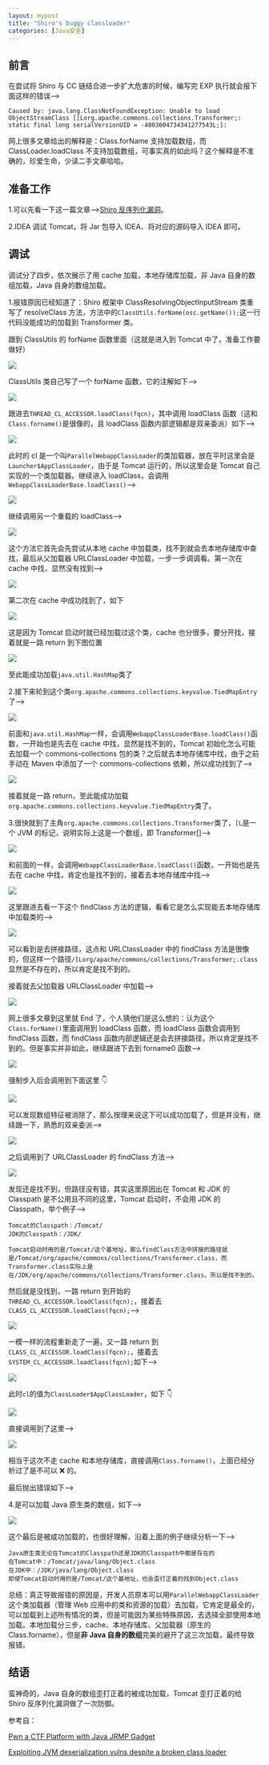 ```yaml
---
layout: mypost
title: "Shiro's buggy classloader"
categories: [Java安全]
---
```


## 前言

在尝试将 Shiro 与 CC 链结合进一步扩大危害的时候，编写完 EXP 执行就会报下面这样的错误-->

```
Caused by: java.lang.ClassNotFoundException: Unable to load ObjectStreamClass [[Lorg.apache.commons.collections.Transformer;: static final long serialVersionUID = -4803604734341277543L;]:
```

网上很多文章给出的解释是：Class.forName 支持加载数组，而 ClassLoader.loadClass 不支持加载数组，可事实真的如此吗？这个解释是不准确的，珍爱生命，少读二手文章哈哈。

## 准备工作

1.可以先看一下这一篇文章-->[Shiro 反序列化漏洞]()。

2.IDEA 调试 Tomcat，将 Jar 包导入 IDEA、将对应的源码导入 IDEA 即可。

## 调试

调试分了四步，依次展示了用 cache 加载，本地存储库加载，非 Java 自身的数组加载，Java 自身的数组加载。

1.报错原因已经知道了：Shiro 框架中 ClassResolvingObjectInputStream 类重写了 resolveClass 方法，方法中的`ClassUtils.forName(osc.getName());`这一行代码没能成功的加载到 Transformer 类。

跟到 ClassUtils 的 forName 函数里面（这就是进入到 Tomcat 中了，准备工作要做好）

![](1.png)

ClassUtils 类自己写了一个 forName 函数，它的注解如下-->

![](2.png)

跟进去`THREAD_CL_ACCESSOR.loadClass(fqcn)`，其中调用 loadClass 函数（这和`Class.forname()`是很像的，且 loadClass 函数内部逻辑都是双亲委派）如下-->

![](3.png)

此时的 cl 是一个叫`ParallelWebappClassLoader`的类加载器，放在平时这里会是`Launcher$AppClassLoader`，由于是 Tomcat 运行的，所以这里会是 Tomcat 自己实现的一个类加载器。继续进入 loadClass，会调用`WebappClassLoaderBase.loadClass()`-->

![](4.png)

继续调用另一个重载的 loadClass-->

![](5.png)

这个方法它首先会先尝试从本地 cache 中加载类，找不到就会去本地存储库中查找，最后从父加载器 URLClassLoader 中加载，一步一步调调看。第一次在 cache 中找，显然没有找到-->

![](6.png)

第二次在 cache 中成功找到了，如下

![](7.png)

这是因为 Tomcat 启动时就已经加载过这个类，cache 也分很多，要分开找，接着就是一路 return 到下图位置

![](8.png)

至此能成功加载`java.util.HashMap`类了

2.接下来轮到这个类`org.apache.commons.collections.keyvalue.TiedMapEntry`了-->

![](9.png)

前面和`java.util.HashMap`一样，会调用`WebappClassLoaderBase.loadClass()`函数，一开始也是先去在 cache 中找，显然是找不到的，Tomcat 初始化怎么可能去加载一个 commons-collections 包的类？之后就去本地存储库中找，由于之前手动在 Maven 中添加了一个 commons-collections 依赖，所以成功找到了-->

![](10.png)

接着就是一路 return，至此能成功加载`org.apache.commons.collections.keyvalue.TiedMapEntry`类了。

3.很快就到了主角`org.apache.commons.collections.Transformer`类了，`[L`是一个 JVM 的标记，说明实际上这是一个数组，即 Transformer[]-->

![](11.png)

和前面的一样，会调用`WebappClassLoaderBase.loadClass()`函数，一开始也是先去在 cache 中找，肯定也是找不到的，接着去本地存储库中找-->

![](12.png)

这里跟进去看一下这个 findClass 方法的逻辑，看看它是怎么实现能去本地存储库中加载类的-->

![](13.png)

可以看到是去拼接路径，这点和 URLClassLoader 中的 findClass 方法是很像的，但这样一个路径`/[Lorg/apache/commons/collections/Transformer;.class`显然是不存在的，所以肯定是找不到的。

接着就去父加载器 URLClassLoader 中加载-->

![](14.png)

网上很多文章到这里就 End 了，个人猜他们是这么想的：认为这个`Class.forName()`里面调用到 loadClass 函数，而 loadClass 函数会调用到 findClass 函数，而 findClass 函数内部逻辑还是会去拼接路径，所以肯定是找不到的。但是事实并非如此，继续跟进下去到 forname0 函数-->

![](15.png)

强制步入后会调用到下面这里 👇

![](16.png)

可以发现数组特征被消除了，那么按理来说这下可以成功加载了，但是并没有，继续跟一下，熟悉的双亲委派-->

![](17.png)

之后调用到了 URLClassLoader 的 findClass 方法-->

![](18.png)

发现还是找不到，但路径没有错，其实这里原因出在 Tomcat 和 JDK 的 Classpath 是不公⽤且不同的这里，Tomcat 启动时，不会⽤ JDK 的 Classpath，举个例子-->

```
Tomcat的Classpath：/Tomcat/
JDK的Classpath：/JDK/

Tomcat启动时用的是/Tomcat/这个基地址，那么findClass方法中拼接的路径就是/Tomcat/org/apache/commons/collections/Transformer.class，而Transformer.class实际上是在/JDK/org/apache/commons/collections/Transformer.class，所以是找不到的。
```

然后就是没找到，一路 return 到开始的`THREAD_CL_ACCESSOR.loadClass(fqcn);`，接着去`CLASS_CL_ACCESSOR.loadClass(fqcn);`-->

![](19.png)

一模一样的流程重新走了一遍，又一路 return 到`CLASS_CL_ACCESSOR.loadClass(fqcn);`，接着去`SYSTEM_CL_ACCESSOR.loadClass(fqcn);`如下-->

![](20.png)

此时`cl`的值为`ClassLoader$AppClassLoader`，如下 👇

![](21.png)

直接调用到了这里-->

![](22.png)

相当于这次不走 cache 和本地存储库，直接调用`Class.forname()`，上面已经分析过了是不可以 ❌ 的。

最后抛出错误如下-->

4.是可以加载 Java 原生类的数组，如下-->

![](23.png)

这个最后是被成功加载的，也很好理解，沿着上面的例子继续分析一下-->

```
Java原生类无论在Tomcat的Classpath还是JDK的Classpath中都是存在的
在Tomcat中：/Tomcat/java/lang/Object.class
在JDK中：/JDK/java/lang/Object.class
即使Tomcat启动时用的是/Tomcat/这个基地址，也会歪打正着的找到Object.class
```

总结：真正导致报错的原因是，开发人员原本可以用`ParallelWebappClassLoader`这个类加载器（管理 Web 应用中的类和资源的加载）去加载，它肯定是最全的，可以加载到上述所有情况的类，但是可能因为某些特殊原因，去选择全部使用本地加载。本地加载分三步，cache、本地存储库、父加载器（原生的 Class.forname），但是**非 Java 自身的数组**完美的避开了这三次加载，最终导致报错。

## 结语

蛮神奇的，Java 自身的数组歪打正着的被成功加载，Tomcat 歪打正着的给 Shiro 反序列化漏洞做了一次防御。

参考自：

[Pwn a CTF Platform with Java JRMP Gadget](https://blog.orange.tw/posts/2018-03-pwn-ctf-platform-with-java-jrmp-gadget/)

[Exploiting JVM deserialization vulns despite a broken class loader](https://bling.kapsi.fi/blog/jvm-deserialization-broken-classldr.html)